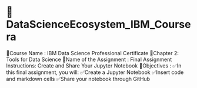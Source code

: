 # 🚀DataScienceEcosystem_IBM_Coursera
🧠Course Name : IBM Data Science Professional Certificate
📘Chapter 2: Tools for Data Science
📝Name of the Assignment : Final Assignment Instructions: Create and Share Your Jupyter Notebook
🎯Objectives : 
✅In this final assignment, you will:
✅Create a Jupyter Notebook
✅Insert code and markdown cells
✅Share your notebook through GitHub


